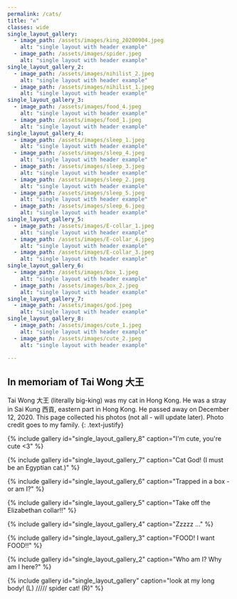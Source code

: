 ```yaml
---
permalink: /cats/
title: "ฅ"
classes: wide
single_layout_gallery:
  - image_path: /assets/images/king_20200904.jpeg
    alt: "single layout with header example"
  - image_path: /assets/images/spider.jpeg
    alt: "single layout with header example"    
single_layout_gallery_2:
  - image_path: /assets/images/nihilist_2.jpeg
    alt: "single layout with header example"
  - image_path: /assets/images/nihilist_1.jpeg
    alt: "single layout with header example"  
single_layout_gallery_3:
  - image_path: /assets/images/food_4.jpeg
    alt: "single layout with header example"
  - image_path: /assets/images/food_1.jpeg
    alt: "single layout with header example"    
single_layout_gallery_4:
  - image_path: /assets/images/sleep_1.jpeg
    alt: "single layout with header example"
  - image_path: /assets/images/sleep_4.jpeg
    alt: "single layout with header example" 
  - image_path: /assets/images/sleep_3.jpeg
    alt: "single layout with header example" 
  - image_path: /assets/images/sleep_2.jpeg
    alt: "single layout with header example"      
  - image_path: /assets/images/sleep_5.jpeg
    alt: "single layout with header example"
  - image_path: /assets/images/sleep_6.jpeg
    alt: "single layout with header example"  
single_layout_gallery_5:
  - image_path: /assets/images/E-collar_1.jpeg
    alt: "single layout with header example"
  - image_path: /assets/images/E-collar_4.jpeg
    alt: "single layout with header example" 
  - image_path: /assets/images/E-collar_3.jpeg
    alt: "single layout with header example" 
single_layout_gallery_6:
  - image_path: /assets/images/box_1.jpeg
    alt: "single layout with header example"
  - image_path: /assets/images/box_2.jpeg
    alt: "single layout with header example" 
single_layout_gallery_7:
  - image_path: /assets/images/god.jpeg
    alt: "single layout with header example"
single_layout_gallery_8:
  - image_path: /assets/images/cute_1.jpeg
    alt: "single layout with header example"
  - image_path: /assets/images/cute_2.jpeg
    alt: "single layout with header example" 

---
```

## In memoriam of Tai Wong 大王

Tai Wong 大王 (literally big-king) was my cat in Hong Kong. He was a stray in Sai Kung 西貢, eastern part in Hong Kong. He passed away on December 12, 2020. This page collected his photos (not all - will update later). Photo credit goes to my family.
{: .text-justify}

{% include gallery id="single_layout_gallery_8" caption="I'm cute, you're cute <3" %}

{% include gallery id="single_layout_gallery_7" caption="Cat God! (I must be an Egyptian cat.)" %}

{% include gallery id="single_layout_gallery_6" caption="Trapped in a box - or am I?" %}

{% include gallery id="single_layout_gallery_5" caption="Take off the Elizabethan collar!!" %}

{% include gallery id="single_layout_gallery_4" caption="Zzzzz ..." %}

{% include gallery id="single_layout_gallery_3" caption="FOOD! I want FOOD!!" %}

{% include gallery id="single_layout_gallery_2" caption="Who am I? Why am I here?" %}

{% include gallery id="single_layout_gallery" caption="look at my long body! (L) ///// spider cat! (R)" %}

